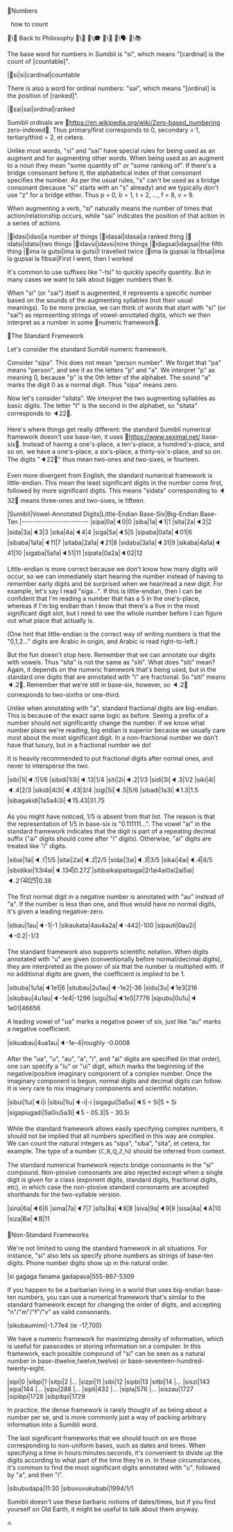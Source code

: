 📛Numbers

&nbsp;
how to count
&nbsp;

🔗\🧠 Back to Philosophy
🔗\🚀
🔗\🎓
🔗\🌳
🔗\🗣️
🔗\📚

The base word for numbers in Sumibli is "si", which means "[cardinal] is the count of [countable]".

|🎏si|si|cardinal|countable

There is also a word for ordinal numbers: "sai", which means "[ordinal] is the position of [ranked]".

|🎏sai|sai|ordinal|ranked

Sumibli ordinals are 🔗https://en.wikipedia.org/wiki/Zero-based_numbering zero-indexed💬. Thus primary/first corresponds to 0, secondary = 1, tertiary/third = 2, et cetera.

Unlike most words, "si" and "sai" have special rules for being used as an augment and for augmenting other words. When being used as an augment to a noun they mean "some quantity of" or "some ranking of". If there's a bridge consonant before it, the alphabetical index of that consonant specifies the number. As per the usual rules, "s" can't be used as a bridge consonant (because "si" starts with an "s" already) and we typically don't use "z" for a bridge either. Thus p = 0, b = 1, t = 2, ..., f = 8, v = 9.

When augmenting a verb, "si" naturally means the number of times that action/relationship occurs, while "sai" indicates the position of that action in a series of actions.

|🎏idasi|idasi|a number of things
|🎏idasai|idasai|a ranked thing
|🎏idatsi|idatsi|two things
|🎏idavsi|idavsi|nine things
|🎏idagsai|idagsai|the fifth thing
|🎏ima la gutsi|ima la gutsi|I travelled twice
|🎏ima la gupsai
la fibsai|ima la gupsai
la fibsai|First I went,
then I worked

It's common to use suffixes like "-tsi" to quickly specify quantity. But in many cases we want to talk about bigger numbers than 9.

When "si" (or "sai") itself is augmented, it represents a specific number based on the sounds of the augmenting syllables (not their usual meanings). To be more precise, we can think of words that start with "si" (or "sai") as representing strings of vowel-annotated digits, which we then interpret as a number in some 📣numeric framework💬.

📛The Standard Framework

Let's consider the standard Sumibli numeric framework.

Consider "sipa". This does not mean "person number". We forget that "pa" means "person", and see it as the letters "p" and "a". We interpret "p" as meaning 0, because "p" is the 0th letter of the alphabet. The sound "a" marks the digit 0 as a normal digit. Thus "sipa" means zero.

Now let's consider "sitata". We interpret the two augmenting syllables as basic digits. The letter "t" is the second in the alphabet, so "sitata" corresponds to 🔈22💬.

Here's where things get really different: the standard Sumibli numerical framework doesn't use base-ten, it uses 🔗https://www.seximal.net/ base-six💬. Instead of having a one's-place, a ten's-place, a hundred's-place, and so on, we have a one's-place, a six's-place, a thirty-six's-place, and so on. The digits "🔈22💬" thus mean two-ones and two-sixes, ie fourteen.

Even more divergent from English, the standard numerical framework is little-endian. This mean the least significant digits in the number come first, followed by more significant digits. This means "sidata" corresponding to 🔈32💬 means three-ones and two-sixes, ie fifteen.

|Sumibli|Vowel-Annotated
Digits|Little-Endian
Base-Six|Big-Endian
Base-Ten
|------------------------
|sipa|0a|🔈0|0
|siba|1a|🔈1|1
|sita|2a|🔈2|2
|sida|3a|🔈3|3
|sika|4a|🔈4|4
|siga|5a|🔈5|5
|sipaba|0a1a|🔈01|6
|sibaba|1a1a|🔈11|7
|sitaba|2a1a|🔈21|8
|sidaba|3a1a|🔈31|9
|sikaba|4a1a|🔈41|10
|sigaba|5a1a|🔈51|11
|sipata|0a2a|🔈02|12

Little-endian is more correct because we don't know how many digits will occur, so we can immediately start hearing the number instead of having to remember early digits and be surprised when we hear/read a new digit. For example, let's say I read "siga...". If this is little-endian, then I can be confident that I'm reading a number that has a 5 in the one's-place, whereas if I'm big endian than I know that there's a five in the most significant digit slot, but I need to see the whole number before I can figure out what place that actually is.

(One hint that little-endian is the correct way of writing numbers is that the "0,1,2..." digits are Arabic in origin, and Arabic is read right-to-left.)

But the fun doesn't stop here. Remember that we can annotate our digits with vowels. Thus "sita" is not the same as "siti". What does "siti" mean? Again, it depends on the numeric framework that's being used, but in the standard one digits that are annotated with "i" are fractional. So "siti" means 🔈.2💬. Remember that we're still in base-six, however, so 🔈.2💬 corresponds to two-sixths or one-third.

Unlike when annotating with "a", standard fractional digits are big-endian. This is because of the exact same logic as before. Seeing a prefix of a number should not significantly change the number. If we know what number place we're reading, big endian is superior because we usually care most about the most significant digit. In a non-fractional number we don't have that luxury, but in a fractional number we do!

It is heavily recommended to put fractional digits after normal ones, and never to intersperse the two.

|sibi|1i|🔈.1|1/6
|sibidi|1i3i|🔈.13|1/4
|siti|2i|🔈.2|1/3
|sidi|3i|🔈.3|1/2
|siki|4i|🔈.4|2/3
|sikidi|4i3i|🔈.43|3/4
|sigi|5i|🔈.5|5/6
|sibadi|1a3i|🔈1.3|1.5
|sibagakidi|1a5a4i3i|🔈15.43|31.75

As you might have noticed, 1/5 is absent from that list. The reason is that the representation of 1/5 in base-six is "0.111111...". The vowel "ai" in the standard framework indicates that the digit is part of a repeating decimal suffix ("ai" digits should come after "i" digits). Otherwise, "ai" digits are treated like "i" digits.

|sibai|1ai|🔈.1̅|1/5
|sitai|2ai|🔈.2̅|2/5
|sidai|3ai|🔈.3̅|3/5
|sikai|4ai|🔈.4̅|4/5
|sibidikai|1i3i4ai|🔈.134̅|0.272̅
|sitibaikaipaitaigai|2i1ai4ai0ai2ai5ai|🔈.21̅4̅0̅2̅5̅|0.38

The first normal digit in a negative number is annotated with "au" instead of "a". If the number is less than one, and thus would have no normal digits, it's given a leading negative-zero.

|sibau|1au|🔈-1|-1
|sikaukata|4au4a2a|🔈-442|-100
|sipauti|0au2i|🔈-0.2|-1/3

The standard framework also supports scientific notation. When digits annotated with "u" are given (conventionally before normal/decimal digits), they are interpreted as the power of six that the number is multiplied with. If no additional digits are given, the coefficient is implied to be 1.

|sibuba|1u1a|🔈1e1|6
|situbau|2u1au|🔈-1e2|-36
|sidu|3u|🔈1e3|216
|sikubau|4u1au|🔈-1e4|-1296
|sigu|5u|🔈1e5|7776
|sipubu|0u1u|🔈1e01|46656

A leading vowel of "ua" marks a negative power of six, just like "au" marks a negative coefficient.

|sikuabau|4ua1au|🔈-1e-4|roughly -0.0008

After the "ua", "u", "au", "a", "i", and "ai" digits are specified (in that order), one can specify a "iu" or "ui" digit, which marks the beginning of the negative/positive imaginary component of a complex number. Once the imaginary component is begun, normal digits and decimal digits can follow. It is very rare to mix imaginary components and scientific notation.

|sibui|1ui|🔈i|i
|sibiu|1iu|🔈-i|-i
|sigagui|5a5ui|🔈5 + 5i|5 + 5i
|sigapiugadi|5a0iu5a3i|🔈5 - 05.3|5 - 30.5i

While the standard framework allows easily specifying complex numbers, it should not be implied that all numbers specified in this way are complex. We can count the natural integers as "sipa", "siba", "sita", et cetera, for example. The type of a number (ℂ,ℝ,ℚ,ℤ,ℕ) should be inferred from context.

The standard numerical framework rejects bridge consonants in the "si" compound. Non-plosive consonants are also rejected except when a single digit is given for a class (exponent digits, standard digits, fractional digits, etc), in which case the non-plosive standard consonants are accepted shorthands for the two-syllable version.

|sina|6a|🔈6|6
|sima|7a|🔈7|7
|sifa|8a|🔈8|8
|siva|9a|🔈9|9
|sisa|Aa|🔈A|10
|siza|Ba|🔈B|11

📛Non-Standard Frameworks

We're not limited to using the standard framework in all situations. For instance, "si" also lets us specify phone numbers as strings of base-ten digits. Phone number digits show up in the natural order.

|si gagaga fanama gadapava|555-867-5309

If you happen to be a barbarian living in a world that uses big-endian base-ten numbers, you can use a numerical framework that's similar to the standard framework except for changing the order of digits, and accepting "n"/"m"/"f"/"v" as valid consonants.

|sikubaumimi|-1.77e4 (ie -17,700)

We have a numeric framework for maximizing density of information, which is useful for passcodes or storing information on a computer. In this framework, each possible compound of "si" can be seen as a natural number in base-(twelve,twelve,twelve) or base-seventeen-hundred-twenty-eight.

|sipi|0
|sibpi|1
|sitpi|2
|...
|sizpi|11
|sibi|12
|sipbi|13
|sitbi|14
|...
|siszi|143
|sipa|144
|...
|sipu|288
|...
|sipli|432
|...
|sipla|576
|...
|siszau|1727
|sipibpi|1728
|sibpibpi|1729

In practice, the dense framework is rarely thought of as being about a number per se, and is more commonly just a way of packing arbitrary information into a Sumibli word.

The last significant frameworks that we should touch on are those corresponding to non-uniform bases, such as dates and times. When specifying a time in hours:minutes:seconds, it's convenient to divide up the digits according to what part of the time they're in. In these circumstances, it's common to find the most significant digits annotated with "u", followed by "a", and then "i".

|sibubudapa|11:30
|sibuvuvukubabi|1994/1/1

Sumibli doesn't use these barbaric notions of dates/times, but if you find yourself on Old Earth, it might be useful to talk about them anyway.

🔝
